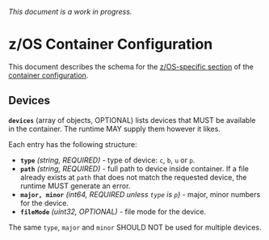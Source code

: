 _This document is a work in progress._

# <a name="ZOSContainerConfiguration" />z/OS Container Configuration

This document describes the schema for the [z/OS-specific section](config_zh.md#platform-specific-configuration) of the [container configuration](config_zh.md).

## <a name="configZOSDevices" />Devices

**`devices`** (array of objects, OPTIONAL) lists devices that MUST be available in the container.
The runtime MAY supply them however it likes.

Each entry has the following structure:

* **`type`** *(string, REQUIRED)* - type of device: `c`, `b`, `u` or `p`.
* **`path`** *(string, REQUIRED)* - full path to device inside container.
    If a file already exists at `path` that does not match the requested device, the runtime MUST generate an error.
* **`major, minor`** *(int64, REQUIRED unless `type` is `p`)* - major, minor numbers for the device.
* **`fileMode`** *(uint32, OPTIONAL)* - file mode for the device.

The same `type`, `major` and `minor` SHOULD NOT be used for multiple devices.
